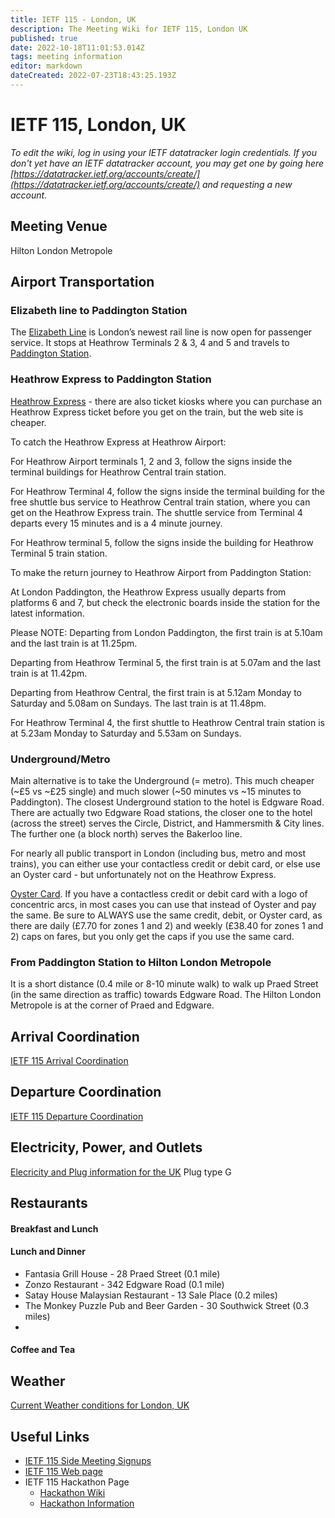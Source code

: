 ```yaml
---
title: IETF 115 - London, UK
description: The Meeting Wiki for IETF 115, London UK
published: true
date: 2022-10-18T11:01:53.014Z
tags: meeting information
editor: markdown
dateCreated: 2022-07-23T18:43:25.193Z
---
```


# IETF 115, London, UK

*To edit the wiki, log in using your IETF datatracker login credentials. If you don't yet have an IETF datatracker account, you may get one by going here [https://datatracker.ietf.org/accounts/create/](https://datatracker.ietf.org/accounts/create/) and requesting a new account.*

## Meeting Venue

Hilton London Metropole


## Airport Transportation

### Elizabeth line to Paddington Station
The [Elizabeth Line](https://tfl.gov.uk/modes/elizabeth-line/) is London’s newest rail line is now open for passenger service. It stops at Heathrow Terminals 2 & 3, 4 and 5 and travels to [Paddington Station](https://www.heathrow.com/transport-and-directions/by-rail-or-train/elizabeth-line).


### Heathrow Express to Paddington Station

[Heathrow Express](https://www.heathrowexpress.com/#/) - there are also ticket kiosks where you can purchase an Heathrow Express ticket before you get on the train, but the web site is cheaper.

To catch the Heathrow Express at Heathrow Airport:

For Heathrow Airport terminals 1, 2 and 3, follow the signs inside the terminal buildings for Heathrow Central train station.

For Heathrow Terminal 4, follow the signs inside the terminal building for the free shuttle bus service to Heathrow Central train station, where you can get on the Heathrow Express train. The shuttle service from Terminal 4 departs every 15 minutes and is a 4 minute journey.

For Heathrow terminal 5, follow the signs inside the building for Heathrow Terminal 5 train station.

To make the return journey to Heathrow Airport from Paddington Station:

At London Paddington, the Heathrow Express usually departs from platforms 6 and 7, but check the electronic boards inside the station for the latest information.

Please NOTE: Departing from London Paddington, the first train is at 5.10am and the last train is at 11.25pm.

Departing from Heathrow Terminal 5, the first train is at 5.07am and the last train is at 11.42pm.

Departing from Heathrow Central, the first train is at 5.12am Monday to Saturday and 5.08am on Sundays. The last train is at 11.48pm.

For Heathrow Terminal 4, the first shuttle to Heathrow Central train station is at 5.23am Monday to Saturday and 5.53am on Sundays.

### Underground/Metro

Main alternative is to take the Underground (= metro). This much cheaper (~£5 vs ~£25 single) and much slower (~50 minutes vs ~15 minutes to Paddington). The closest Underground station to the hotel is Edgware Road. There are actually two Edgware Road stations, the closer one to the hotel (across the street) serves the Circle, District, and Hammersmith & City lines. The further one (a block north) serves the Bakerloo line.

For nearly all public transport in London (including bus, metro and most trains), you can either use your contactless credit or debit card, or else use an Oyster card - but unfortunately not on the Heathrow Express.

[Oyster Card](https://tfl.gov.uk/fares-and-payments/oyster/what-is-oyster). If you have a contactless credit or debit card with a logo of concentric arcs, in most cases you can use that instead of Oyster and pay the same. Be sure to ALWAYS use the same credit, debit, or Oyster card, as there are daily (£7.70 for zones 1 and 2) and weekly (£38.40 for zones 1 and 2) caps on fares, but you only get the caps if you use the same card.

### From Paddington Station to Hilton London Metropole

It is a short distance (0.4 mile or 8-10 minute walk) to walk up Praed Street (in the same direction as traffic) towards Edgware Road. The Hilton London Metropole is at the corner of Praed and Edgware. 

## Arrival Coordination

[IETF 115 Arrival Coordination](/meeting/115/arrivals)

## Departure Coordination

[IETF 115 Departure Coordination](/meeting/115/departures)

## Electricity, Power, and Outlets

[Elecricity and Plug information for the UK](https://www.worldstandards.eu/electricity/plug-voltage-by-country/uk/) Plug type G

## Restaurants
#### Breakfast and Lunch

#### Lunch and Dinner

- Fantasia Grill House - 28 Praed Street (0.1 mile)
- Zonzo Restaurant - 342 Edgware Road (0.1 mile)
- Satay House Malaysian Restaurant - 13 Sale Place (0.2 miles)
- The Monkey Puzzle Pub and Beer Garden - 30 Southwick Street (0.3 miles)
- 

#### Coffee and Tea

## Weather

[Current Weather conditions for London, UK](https://www.accuweather.com/en/gb/london/ec4a-2/weather-forecast/328328)

## Useful Links

- [IETF 115 Side Meeting Signups](/meeting/115/sidemeetings)
- [IETF 115 Web page](https://www.ietf.org/how/meetings/115/) 
- IETF 115 Hackathon Page
  - [Hackathon Wiki](/meeting/115/hackathon)
  - [Hackathon Information](https://www.ietf.org/how/runningcode/hackathons/115-hackathon/)



